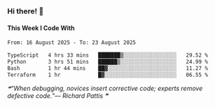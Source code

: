 ### Hi there! 👋

#### This Week I Code With
<!--START_SECTION:waka-->

```txt
From: 16 August 2025 - To: 23 August 2025

TypeScript   4 hrs 33 mins   ███████▒░░░░░░░░░░░░░░░░░   29.52 %
Python       3 hrs 51 mins   ██████▒░░░░░░░░░░░░░░░░░░   24.99 %
Bash         1 hr 44 mins    ██▓░░░░░░░░░░░░░░░░░░░░░░   11.27 %
Terraform    1 hr            █▓░░░░░░░░░░░░░░░░░░░░░░░   06.55 %
```

<!--END_SECTION:waka-->

<!--STARTS_HERE_QUOTE_README-->
<i>❝“When debugging, novices insert corrective code; experts remove defective code.”— Richard Pattis   ❞</i>
<!--ENDS_HERE_QUOTE_README-->
